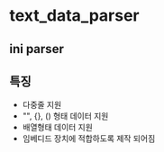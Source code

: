 # text_data_parser

## ini parser

## 특징
- 다중줄 지원
- "", {}, () 형태 데이터 지원
- 배열형태 데이터 지원
- 임베디드 장치에 적합하도록 제작 되어짐
